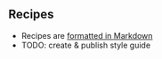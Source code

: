 ## Recipes

- Recipes are [formatted in Markdown](https://sourceforge.net/p/gabriel/wiki/markdown_syntax/)
- TODO: create & publish style guide
